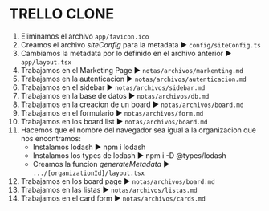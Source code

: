 # TRELLO CLONE
1. Eliminamos el archivo `app/favicon.ico`
2. Creamos el archivo *siteConfig* para la metadata ► `config/siteConfig.ts`
3. Cambiamos la metadata por lo definido en el archivo anterior ► `app/layout.tsx`
4. Trabajamos en el Marketing Page ► `notas/archivos/markenting.md`
5. Trabajamos en la autenticacion ► `notas/archivos/autenticacion.md`
6. Trabajamos en el sidebar ► `notas/archivos/sidebar.md`
7. Trabajamos en la base de datos ► `notas/archivos/db.md`
8. Trabajamos en la creacion de un board ► `notas/archivos/board.md`
9. Trabajamos en el formulario ► `notas/archivos/form.md`
10. Trabajamos en los board list ► `notas/archivos/board.md`
11. Hacemos que el nombre del navegador sea igual a la organizacion que nos encontramos:
    - Instalamos lodash ► npm i lodash
    - Instalamos los types de lodash ► npm i -D @types/lodash
    - Creamos la funcion *generateMetadata* ► `.../[organizationId]/layout.tsx`
12. Trabajamos en los board page ► `notas/archivos/board.md`
13. Trabajamos en las listas ► `notas/archivos/listas.md`
14. Trabajamos en el card form ► `notas/archivos/cards.md`
    